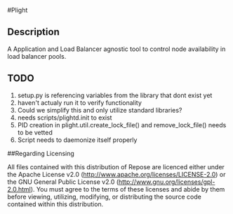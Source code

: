 #Plight

## Description
A Application and Load Balancer agnostic tool to control node availability in load balancer pools. 

## TODO
1. setup.py is referencing variables from the library that dont exist yet
2. haven't actualy run it to verify functionality
3. Could we simplify this and only utilize standard libraries?
4. needs scripts/plightd.init to exist
5. PID creation in plight.util.create_lock_file() and remove_lock_file() needs to be vetted
6. Script needs to daemonize itself properly


##Regarding Licensing

All files contained with this distribution of Repose are licenced either under the Apache License v2.0 (http://www.apache.org/licenses/LICENSE-2.0) or the GNU General Public License v2.0 (http://www.gnu.org/licenses/gpl-2.0.html). You must agree to the terms of these licenses and abide by them before viewing, utilizing, modifying, or distributing the source code contained within this distribution.
